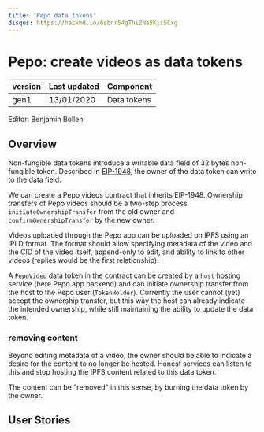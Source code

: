 ```yaml
---
title: 'Pepo data tokens'
disqus: https://hackmd.io/6sbnr54gThi2Na5KjiSCxg
---
```


Pepo: create videos as data tokens
===

| version | Last updated | Component          |
| ------- | ------------ | ------------------ |
| gen1    | 13/01/2020   | Data tokens        |


Editor: Benjamin Bollen

## Overview

Non-fungible data tokens introduce a writable data field of 32 bytes non-fungible token. Described in [EIP-1948](https://github.com/ethereum/EIPs/blob/master/EIPS/eip-1948.md), the owner of the data token can write to the data field.

We can create a Pepo videos contract that inherits EIP-1948. Ownership transfers of Pepo videos should be a two-step process `initiateOwnershipTransfer` from the old owner and `confirmOwnershipTransfer` by the new owner.

Videos uploaded through the Pepo app can be uploaded on IPFS using an IPLD format. The format should allow specifying metadata of the video and the CID of the video itself, append-only to edit, and ability to link to other videos (replies would be the first relationship).

A `PepoVideo` data token in the contract can be created by a `host` hosting service (here Pepo app backend) and can initiate ownership transfer from the host to the Pepo user (`TokenHolder`). Currently the user cannot (yet) accept the ownership transfer, but this way the host can already indicate the intended ownership, while still maintaining the ability to update the data token.

### removing content
Beyond editing metadata of a video, the owner should be able to indicate a desire for the content to no longer be hosted. Honest services can listen to this and stop hosting the IPFS content related to this data token.

The content can be "removed" in this sense, by burning the data token by the owner.

## User Stories
